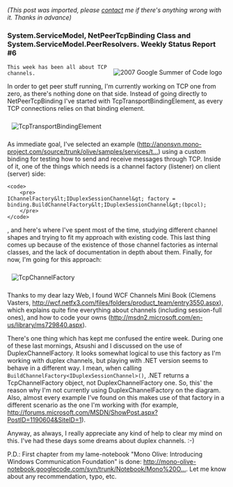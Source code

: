 *(This post was imported, please [contact](#/contact) me if there's anything wrong with it. Thanks in advance)*

<div class="entry-body">
<h3> System.ServiceModel, NetPeerTcpBinding Class and System.ServiceModel.PeerResolvers. Weekly Status Report #6</h3>
<p>
	<img alt="2007 Google Summer of Code logo" src="http://code.google.com/soc/gsoclogo07web.gif" style="border: 0px none ; padding: 10px;" align="right">

	This week has been all about TCP channels.
</p>
<p>
	In order to get peer stuff running, I'm currently working on TCP one from zero, as there's nothing done on that side. Instead of going directly to NetPeerTcpBinding I've started with TcpTransportBindingElement, as every TCP connections relies on that binding element.
</p>
<p>
	<img alt="TcpTransportBindingElement" src="http://www.youcannoteatbits.org/Blog/Files/TcpTransportBindingElement.png" style="border: 0px none ; padding: 10px;">
</p>
<p>
	As immediate goal, I've selected an example (<a target="_blank" rel="nofollow" href="http://anonsvn.mono-project.com/source/trunk/olive/samples/services/tcp-transport-binding-element/">http://anonsvn.mono-project.com/source/trunk/olive/samples/services/t...</a>) using a custom binding for testing how to send and receive messages through TCP. Inside of it, one of the things which needs is a channel factory (listener) on client (server) side:

	<code>
		<pre>
	IChannelFactory&lt;IDuplexSessionChannel&gt; factory = binding.BuildChannelFactory&lt;IDuplexSessionChannel&gt;(bpcol);
		</pre>
	</code>
</p>
<p>
	, and here's where I've spent most of the time, studying different channel shapes and trying to fit my approach with existing code. This last thing comes up because of the existence of those channel factories as internal classes, and the lack of documentation in depth about them. Finally, for now, I'm going for this approach:
</p>
<p>
	<img alt="TcpChannelFactory" src="http://www.youcannoteatbits.org/Blog/Files/TcpChannelFactory.png" style="border: 0px none ; padding: 10px;">
</p>
<p>
	Thanks to my dear lazy Web, I found WCF Channels Mini Book (Clemens Vasters, <a target="_blank" rel="nofollow" href="http://wcf.netfx3.com/files/folders/product_team/entry3550.aspx">http://wcf.netfx3.com/files/folders/product_team/entry3550.aspx</a>), which explains quite fine everything about channels (including session-full ones), and how to code your owns (<a target="_blank" rel="nofollow" href="http://msdn2.microsoft.com/en-us/library/ms729840.aspx">http://msdn2.microsoft.com/en-us/library/ms729840.aspx</a>).
</p>
<p>
	There's one thing which has kept me confused the entire week. During one of these last mornings, Atsushi and I discussed on the use of DuplexChannelFactory. It looks somewhat logical to use this factory as I'm working with duplex channels, but playing with .NET version seems to behave in a different way. I mean, when calling <code>BuildChannelFactory&lt;IDuplexSessionChannel&gt;()</code>, .NET returns a TcpChannelFactory object, not DuplexChannelFactory one. So, this' the reason why I'm not currently using DuplexChannelFactory on the diagram. Also, almost every example I've found on this makes use of that factory in a different scenario as the one I'm working with (for example, <a target="_blank" rel="nofollow" href="http://forums.microsoft.com/MSDN/ShowPost.aspx?PostID=1190604&amp;SiteID=1">http://forums.microsoft.com/MSDN/ShowPost.aspx?PostID=1190604&amp;SiteID=1</a>).
</p>
<p>
	Anyway, as always, I really appreciate any kind of help to clear my mind on this. I've had these days some dreams about duplex channels. :-)
</p>
<p>
	P.D.: First chapter from my lame-notebook "Mono Olive: Introducing Windows Communication Foundation" is done: <a target="_blank" rel="nofollow" href="http://mono-olive-notebook.googlecode.com/svn/trunk/Notebook/Mono%20Olive%20Notebook.pdf">http://mono-olive-notebook.googlecode.com/svn/trunk/Notebook/Mono%20O...</a>. Let me know about any recommendation, typo, etc.
</p>
</div>
